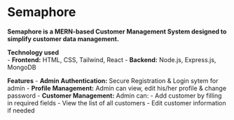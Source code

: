 # Semaphore
**Semaphore is a MERN-based Customer Management System designed to simplify customer data management.**

**Technology used**<br>
    - **Frontend:** HTML, CSS, Tailwind, React
    - **Backend:** Node.js, Express.js, MongoDB

**Features**
    - **Admin Authentication:** Secure Registration & Login sytem for admin
    - **Profile Management:** Admin can view, edit his/her profile & change password
    - **Customer Management:** Admin can:
        - Add customer by filling in required fields
        - View the list of all customers
        - Edit customer information if needed
